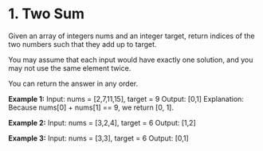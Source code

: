 # 1. Two Sum
Given an array of integers nums and an integer target, return indices of the two numbers such that they add up to target.

You may assume that each input would have exactly one solution, and you may not use the same element twice.

You can return the answer in any order.
 

**Example 1:**
Input: nums = [2,7,11,15], target = 9
Output: [0,1]
Explanation: Because nums[0] + nums[1] == 9, we return [0, 1].


**Example 2:**
Input: nums = [3,2,4], target = 6
Output: [1,2]


**Example 3:**
Input: nums = [3,3], target = 6
Output: [0,1]
